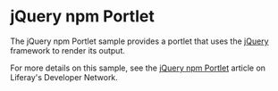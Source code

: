 # jQuery npm Portlet

The jQuery npm Portlet sample provides a portlet that uses the
[jQuery](https://jquery.com/) framework to render its output.

For more details on this sample, see the
[jQuery npm Portlet](https://portal.liferay.dev/docs/7-2/reference/-/knowledge_base/r/jQuery-npm-portlet)
article on Liferay's Developer Network.